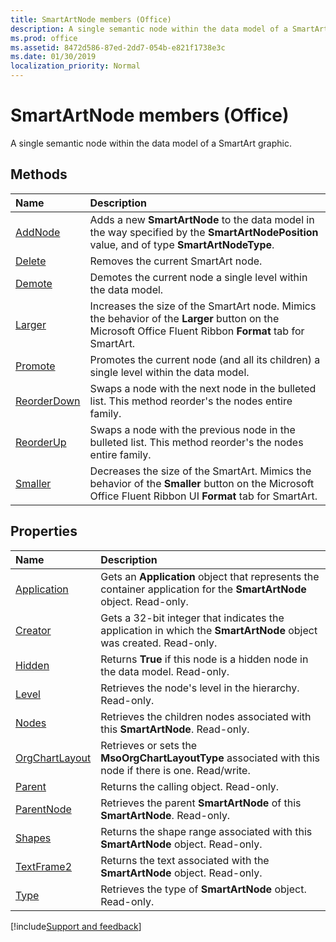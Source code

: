 ```yaml
---
title: SmartArtNode members (Office)
description: A single semantic node within the data model of a SmartArt graphic.
ms.prod: office
ms.assetid: 8472d586-87ed-2dd7-054b-e821f1738e3c
ms.date: 01/30/2019
localization_priority: Normal
---
```



# SmartArtNode members (Office)

A single semantic node within the data model of a SmartArt graphic.


## Methods

|Name|Description|
|:-----|:-----|
|[AddNode](../../Office.SmartArtNode.AddNode.md)|Adds a new **SmartArtNode** to the data model in the way specified by the **SmartArtNodePosition** value, and of type **SmartArtNodeType**.|
|[Delete](../../Office.SmartArtNode.Delete.md)|Removes the current SmartArt node. |
|[Demote](../../Office.SmartArtNode.Demote.md)|Demotes the current node a single level within the data model.|
|[Larger](../../Office.SmartArtNode.Larger.md)|Increases the size of the SmartArt node. Mimics the behavior of the **Larger** button on the Microsoft Office Fluent Ribbon **Format** tab for SmartArt.|
|[Promote](../../Office.SmartArtNode.Promote.md)|Promotes the current node (and all its children) a single level within the data model.|
|[ReorderDown](../../Office.SmartArtNode.ReorderDown.md)|Swaps a node with the next node in the bulleted list. This method reorder's the nodes entire family.|
|[ReorderUp](../../Office.SmartArtNode.ReorderUp.md)|Swaps a node with the previous node in the bulleted list. This method reorder's the nodes entire family.|
|[Smaller](../../Office.SmartArtNode.Smaller.md)|Decreases the size of the SmartArt. Mimics the behavior of the **Smaller** button on the Microsoft Office Fluent Ribbon UI **Format** tab for SmartArt.|

## Properties

|Name|Description|
|:-----|:-----|
|[Application](../../Office.SmartArtNode.Application.md)|Gets an **Application** object that represents the container application for the **SmartArtNode** object. Read-only.|
|[Creator](../../Office.SmartArtNode.Creator.md)|Gets a 32-bit integer that indicates the application in which the **SmartArtNode** object was created. Read-only.|
|[Hidden](../../Office.SmartArtNode.Hidden.md)|Returns **True** if this node is a hidden node in the data model. Read-only.|
|[Level](../../Office.SmartArtNode.Level.md)|Retrieves the node's level in the hierarchy. Read-only.|
|[Nodes](../../Office.SmartArtNode.Nodes.md)|Retrieves the children nodes associated with this **SmartArtNode**. Read-only.|
|[OrgChartLayout](../../Office.SmartArtNode.OrgChartLayout.md)|Retrieves or sets the **MsoOrgChartLayoutType** associated with this node if there is one. Read/write.|
|[Parent](../../Office.SmartArtNode.Parent.md)|Returns the calling object. Read-only.|
|[ParentNode](../../Office.SmartArtNode.ParentNode.md)|Retrieves the parent **SmartArtNode** of this **SmartArtNode**. Read-only.|
|[Shapes](../../Office.SmartArtNode.Shapes.md)|Returns the shape range associated with this **SmartArtNode** object. Read-only.|
|[TextFrame2](../../Office.SmartArtNode.TextFrame2.md)|Returns the text associated with the **SmartArtNode** object. Read-only.|
|[Type](../../Office.SmartArtNode.Type.md)|Retrieves the type of **SmartArtNode** object. Read-only.|

[!include[Support and feedback](~/includes/feedback-boilerplate.md)]